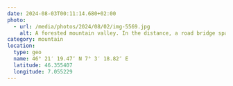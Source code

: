 ```yaml
---
date: 2024-08-03T00:11:14.680+02:00
photo:
  - url: /media/photos/2024/08/02/img-5569.jpg
    alt: A forested mountain valley. In the distance, a road bridge spans a side valley.
category: mountain
location:
  type: geo
  name: 46° 21′ 19.47″ N 7° 3′ 18.82″ E
  latitude: 46.355407
  longitude: 7.055229
---
```

